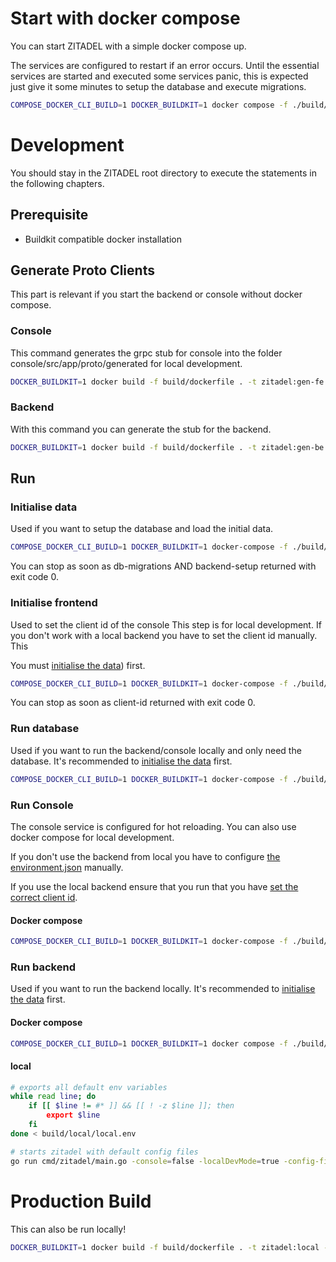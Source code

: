 # Start with docker compose

You can start ZITADEL with a simple docker compose up.

The services are configured to restart if an error occurs. Until the essential services are started and executed some services panic, this is expected just give it some minutes to setup the database and execute migrations.

```bash
COMPOSE_DOCKER_CLI_BUILD=1 DOCKER_BUILDKIT=1 docker compose -f ./build/local/docker-compose-dev.yml --profile init --profile backend --profile frontend -p zitadel up
```

# Development

You should stay in the ZITADEL root directory to execute the statements in the following chapters.

## Prerequisite

- Buildkit compatible docker installation

## Generate Proto Clients

This part is relevant if you start the backend or console without docker compose.

### Console

This command generates the grpc stub for console into the folder console/src/app/proto/generated for local development.

```Bash
DOCKER_BUILDKIT=1 docker build -f build/dockerfile . -t zitadel:gen-fe --target npm-copy -o .
```

### Backend

With this command you can generate the stub for the backend.

```Bash
DOCKER_BUILDKIT=1 docker build -f build/dockerfile . -t zitadel:gen-be --target go-copy -o .
```

## Run

### Initialise data

Used if you want to setup the database and load the initial data.

```Bash
COMPOSE_DOCKER_CLI_BUILD=1 DOCKER_BUILDKIT=1 docker-compose -f ./build/local/docker-compose-dev.yml --profile database --profile init-backend -p zitadel up
```

You can stop as soon as db-migrations AND backend-setup returned with exit code 0.

### Initialise frontend

Used to set the client id of the console This step is for local development. If you don't work with a local backend you have to set the client id manually. This

You must [initialise the data](###-Initialise-data)) first.

```Bash
COMPOSE_DOCKER_CLI_BUILD=1 DOCKER_BUILDKIT=1 docker-compose -f ./build/local/docker-compose-dev.yml --profile database --profile backend --profile init-frontend -p zitadel up
```

You can stop as soon as client-id returned with exit code 0.

### Run database

Used if you want to run the backend/console locally and only need the database. It's recommended to [initialise the data](###-Initialise-data) first.

```Bash
COMPOSE_DOCKER_CLI_BUILD=1 DOCKER_BUILDKIT=1 docker-compose -f ./build/local/docker-compose-dev.yml --profile database -p zitadel up
```

### Run Console

The console service is configured for hot reloading. You can also use docker compose for local development.

If you don't use the backend from local you have to configure [the environment.json](local/environment.json) manually.

If you use the local backend ensure that you run that you have [set the correct client id](###-Initialise-frontend).

#### Docker compose

```Bash
COMPOSE_DOCKER_CLI_BUILD=1 DOCKER_BUILDKIT=1 docker-compose -f ./build/local/docker-compose-dev.yml --profile frontend -p zitadel up
```

### Run backend

Used if you want to run the backend locally. It's recommended to [initialise the data](###-Initialise-data) first.

#### Docker compose

```bash
COMPOSE_DOCKER_CLI_BUILD=1 DOCKER_BUILDKIT=1 docker compose -f ./build/local/docker-compose-dev.yml --profile database --profile backend -p zitadel up
```

#### local

```bash
# exports all default env variables
while read line; do
    if [[ $line != #* ]] && [[ ! -z $line ]]; then
        export $line
    fi
done < build/local/local.env

# starts zitadel with default config files
go run cmd/zitadel/main.go -console=false -localDevMode=true -config-files=cmd/zitadel/startup.yaml -config-files=cmd/zitadel/system-defaults.yaml -config-files=cmd/zitadel/authz.yaml start
```

# Production Build

This can also be run locally!

```bash
DOCKER_BUILDKIT=1 docker build -f build/dockerfile . -t zitadel:local --build-arg ENV=prod
```